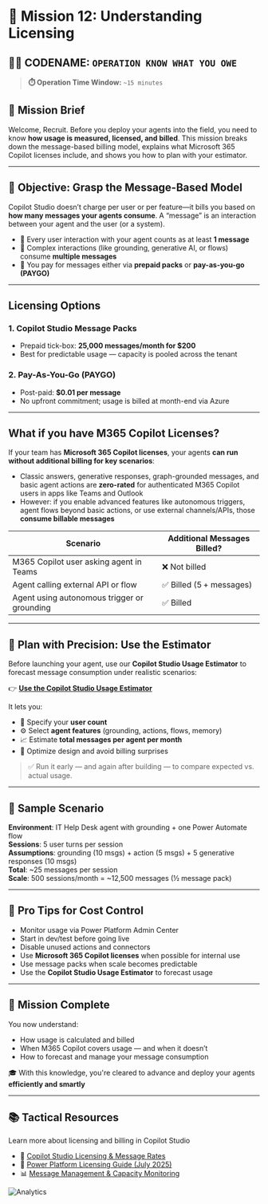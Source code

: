 # 🚨 Mission 12: Understanding Licensing

## 🕵️‍♂️ CODENAME: `OPERATION KNOW WHAT YOU OWE`

> **⏱️ Operation Time Window:** `~15 minutes`

## 🎯 Mission Brief

Welcome, Recruit. Before you deploy your agents into the field, you need to know **how usage is measured, licensed, and billed**. This mission breaks down the message-based billing model, explains what Microsoft 365 Copilot licenses include, and shows you how to plan with your estimator.

---

## 🎯 Objective: Grasp the Message-Based Model

Copilot Studio doesn’t charge per user or per feature—it bills you based on **how many messages your agents consume**. A “message” is an interaction between your agent and the user (or a system).

- 💬 Every user interaction with your agent counts as at least **1 message**
- 🔄 Complex interactions (like grounding, generative AI, or flows) consume **multiple messages**
- 💼 You pay for messages either via **prepaid packs** or **pay-as-you-go (PAYGO)**

---

## Licensing Options

### 1. **Copilot Studio Message Packs**

- Prepaid tick-box: **25,000 messages/month for $200**
- Best for predictable usage — capacity is pooled across the tenant

### 2. **Pay-As-You-Go (PAYGO)**

- Post-paid:  **$0.01 per message**
- No upfront commitment; usage is billed at month-end via Azure

---

## What if you have M365 Copilot Licenses?

If your team has **Microsoft 365 Copilot licenses**, your agents **can run without additional billing for key scenarios**:

- Classic answers, generative responses, graph-grounded messages, and basic agent actions are **zero-rated** for authenticated M365 Copilot users in apps like Teams and Outlook  
- However: if you enable advanced features like autonomous triggers, agent flows beyond basic actions, or use external channels/APIs, those **consume billable messages**

| Scenario                                     | Additional Messages Billed?                  |
|---------------------------------------------|----------------------------------------------|
| M365 Copilot user asking agent in Teams     | ❌ Not billed                                  |
| Agent calling external API or flow         | ✅ Billed (5 + messages)                      |
| Agent using autonomous trigger or grounding | ✅ Billed                                     |

---

## 🧮 Plan with Precision: Use the Estimator

Before launching your agent, use our **Copilot Studio Usage Estimator** to forecast message consumption under realistic scenarios:

👉 [**Use the Copilot Studio Usage Estimator**](https://aka.ms/mcs-estimator)

It lets you:

- 🔢 Specify your **user count**
- ⚙️ Select **agent features** (grounding, actions, flows, memory)
- 📈 Estimate **total messages per agent per month**
- 🧠 Optimize design and avoid billing surprises

> ✅ Run it early — and again after building — to compare expected vs. actual usage.

---

## 💼 Sample Scenario

**Environment**: IT Help Desk agent with grounding + one Power Automate flow  
**Sessions**: 5 user turns per session  
**Assumptions**: grounding (10 msgs) + action (5 msgs) + 5 generative responses (10 msgs)  
**Total**: ~25 messages per session  
**Scale**: 500 sessions/month = ~12,500 messages (½ message pack)

---

## 🧠 Pro Tips for Cost Control

- Monitor usage via Power Platform Admin Center
- Start in dev/test before going live
- Disable unused actions and connectors
- Use **Microsoft 365 Copilot licenses** when possible for internal use
- Use message packs when scale becomes predictable
- Use the **Copilot Studio Usage Estimator** to forecast usage

---

## 🏁 Mission Complete

You now understand:

- How usage is calculated and billed
- When M365 Copilot covers usage — and when it doesn’t
- How to forecast and manage your message consumption

🎓 With this knowledge, you're cleared to advance and deploy your agents **efficiently and smartly**

---

## 📚 Tactical Resources

Learn more about licensing and billing in Copilot Studio

- 📄 [Copilot Studio Licensing & Message Rates](https://learn.microsoft.com/microsoft-copilot-studio/billing-licensing?WT.mc_id=power-170631-apdunnam)
- 📘 [Power Platform Licensing Guide (July 2025)](https://cdn-dynmedia-1.microsoft.com/is/content/microsoftcorp//microsoft/bade/documents/products-and-services/en-us/bizapps/Power-Platform-Licensing-Guide-July-2025.pdf?WT.mc_id=power-170631-apdunnam)
- 📊 [Message Management & Capacity Monitoring](https://learn.microsoft.com/power-platform/admin/manage-copilot-studio-messages-capacity?WT.mc_id=power-170631-apdunnam)

<!-- markdownlint-disable-next-line MD033 -->
<img src="https://m365-visitor-stats.azurewebsites.net/agent-academy/recruit/12-understanding-licensing" alt="Analytics" />
